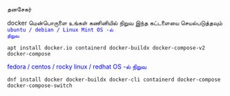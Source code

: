 தனசேகர் 


docker மென்பொருளை உங்கள் கணினியில் நிறுவ இந்த கட்டளையை செயல்படுத்தவும் 
<code style="color : blue">ubuntu / debian / Linux Mint OS -ல்  நிறுவ</code>
```
apt install docker.io containerd docker-buildx docker-compose-v2 docker-compose
```
<span style="color:blue;">fedora / centos / rocky linux / redhat OS -ல்  நிறுவ</span>
```
dnf install docker docker-buildx docker-cli containerd docker-compose docker-compose-switch
```

